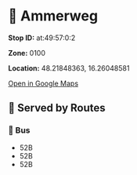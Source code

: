 # 🚉 Ammerweg


**Stop ID:** at:49:57:0:2

**Zone:** 0100

**Location:** 48.21848363, 16.26048581

[Open in Google Maps](https://www.google.com/maps?q=48.21848363,16.26048581)

## 🚆 Served by Routes

### 🚌 Bus
- 52B
- 52B
- 52B